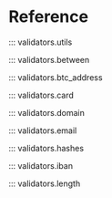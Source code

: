 # Reference

::: validators.utils

::: validators.between

::: validators.btc_address

::: validators.card

::: validators.domain

::: validators.email

::: validators.hashes

::: validators.iban

::: validators.length
